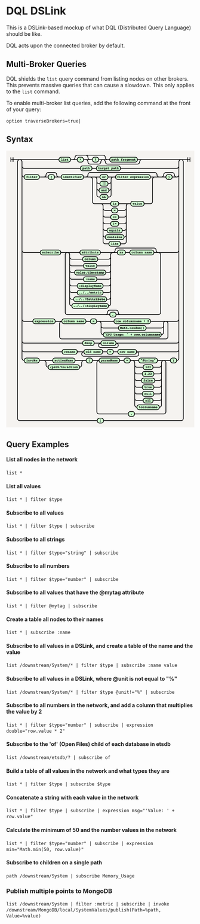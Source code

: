 # DQL DSLink

This is a DSLink-based mockup of what DQL (Distributed Query Language) should be like.

DQL acts upon the connected broker by default.

## Multi-Broker Queries

DQL shields the `list` query command from listing nodes on other brokers.
This prevents massive queries that can cause a slowdown. This only applies to the `list` command.

To enable multi-broker list queries, add the following command at the front of your query:

```
option traverseBrokers=true|
```

## Syntax

![Syntax Tree](https://raw.githubusercontent.com/IOT-DSA/dslink-dart-dql/master/tool/diagram.png)

## Query Examples

#### List all nodes in the network

```
list *
```

#### List all values

```
list * | filter $type
```

#### Subscribe to all values

```
list * | filter $type | subscribe
```

#### Subscribe to all strings

```
list * | filter $type="string" | subscribe
```

#### Subscribe to all numbers

```
list * | filter $type="number" | subscribe
```

#### Subscribe to all values that have the @mytag attribute

```
list * | filter @mytag | subscribe
```

#### Create a table all nodes to their names

```
list * | subscribe :name
```

#### Subscribe to all values in a DSLink, and create a table of the name and the value

```
list /downstream/System/* | filter $type | subscribe :name value
```

#### Subscribe to all values in a DSLink, where @unit is not equal to "%"

```
list /downstream/System/* | filter $type @unit!="%" | subscribe
```

#### Subscribe to all numbers in the network, and add a column that multiplies the value by 2

```
list * | filter $type="number" | subscribe | expression double="row.value * 2"
```

#### Subscribe to the 'of' (Open Files) child of each database in etsdb

```
list /downstream/etsdb/? | subscribe of
```

#### Build a table of all values in the network and what types they are

```
list * | filter $type | subscribe $type
```

#### Concatenate a string with each value in the network

```
list * | filter $type | subscribe | expression msg="'Value: ' + row.value"
```

#### Calculate the minimum of 50 and the number values in the network

```
list * | filter $type="number" | subscribe | expression min="Math.min(50, row.value)"
```

#### Subscribe to children on a single path

```
path /downstream/System | subscribe Memory_Usage
```

### Publish multiple points to MongoDB

```
list /downstream/System | filter :metric | subscribe | invoke /downstream/MongoDB/local/SystemValues/publish(Path=%path, Value=%value)
```
